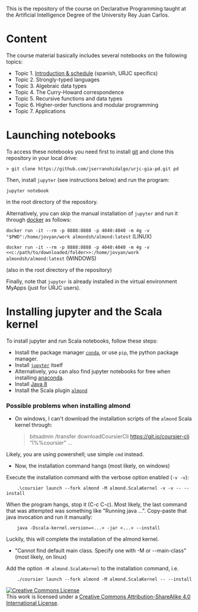 This is the repository of the course on Declarative Programming taught at the Artificial 
Intelligence Degree of the University Rey Juan Carlos. 


# Content 

The course material basically includes several notebooks on the following topics:

* Topic 1. [Introduction & schedule](Intro.pdf) (spanish, URJC specifics)
* Topic 2. Strongly-typed languages
* Topic 3. Algebraic data types
* Topic 4. The Curry-Howard correspondence
* Topic 5. Recursive functions and data types
* Topic 6. Higher-order functions and modular programming
* Topic 7. Applications

# Launching notebooks

To access these notebooks you need first to install [git](https://git-scm.com/) and clone this repository in your local drive: 

`> git clone https://github.com/jserranohidalgo/urjc-gia-pd.git pd`

Then, install `jupyter` (see instructions below) and run the program:

`jupyter notebook` 

in the root directory of the repository.

Alternatively, you can skip the manual installation of `jupyter`
and run it through [docker](https://hub.docker.com/editions/community/docker-ce-desktop-windows) as follows:

`docker run -it --rm -p 8888:8888 -p 4040:4040 -m 4g -v "$PWD":/home/jovyan/work almondsh/almond:latest` (LINUX)

`docker run -it --rm -p 8888:8888 -p 4040:4040 -m 4g -v <<c:/path/to/downloaded/folder>>:/home/jovyan/work almondsh/almond:latest` (WINDOWS)

(also in the root directory of the repository)

Finally, note that `jupyter` is already installed in the virtual environment MyApps (just for URJC users).

# Installing jupyter and the Scala kernel

To install jupyter and run Scala notebooks, follow these steps:

* Install the package manager [`conda`](https://docs.conda.io/en/latest/miniconda.html), or use `pip`, the python package manager.
* Install [`jupyter`](https://jupyter.org/install) itself
* Alternatively, you can also find jupyter notebooks for free when installing [anaconda](https://www.anaconda.com/products/individual-d).
* Install [Java 8](https://docs.oracle.com/javase/8/docs/technotes/guides/install/install_overview.html#A1096936)
* Install the Scala plugin [`almond`](https://almond.sh/docs/quick-start-install)

### Possible problems when installing almond

* On windows, I can't download the installation scripts of the `almond` Scala kernel through:

	> bitsadmin /transfer downloadCoursierCli https://git.io/coursier-cli "Í%%coursier"
	> ...

Likely, you are using powershell; use simple `cmd` instead.


* Now, the installation command hangs (most likely, on windows)

Execute the installation command with the verbose option enabled (`-v -v`):

        .\coursier launch --fork almond -M almond.ScalaKernel -v -v -- --install

When the program hangs, stop it (C-c C-c). Most likely, the last command that was attempted was something like "Running java ...". Copy-paste that java invocation and run it manually:

        java -Dscala-kernel.version=<...> -jar <...> --install

Luckily, this will complete the installation of the almond kernel.

* "Cannot find default main class. Specify one with -M or --main-class" (most likely, on linux)

Add the option `-M almond.ScalaKernel`  to the installation command, i.e.

        ./coursier launch --fork almond -M almond.ScalaKernel -- --install


<a rel="license" href="http://creativecommons.org/licenses/by-sa/4.0/"><img alt="Creative Commons License" style="border-width:0" src="https://i.creativecommons.org/l/by-nc-sa/4.0/88x31.png" /></a><br />This work is licensed under a <a rel="license" href="http://creativecommons.org/licenses/by-sa/4.0/">Creative Commons Attribution-ShareAlike 4.0 International License</a>.
